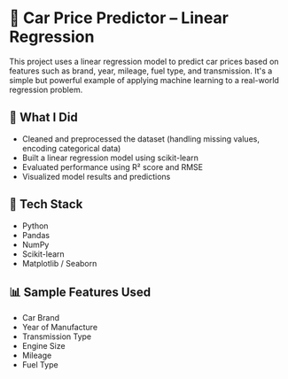 # 🚗 Car Price Predictor – Linear Regression

This project uses a linear regression model to predict car prices based on features such as brand, year, mileage, fuel type, and transmission. It's a simple but powerful example of applying machine learning to a real-world regression problem.

## 🧠 What I Did
- Cleaned and preprocessed the dataset (handling missing values, encoding categorical data)
- Built a linear regression model using scikit-learn
- Evaluated performance using R² score and RMSE
- Visualized model results and predictions

## 🧰 Tech Stack
- Python
- Pandas
- NumPy
- Scikit-learn
- Matplotlib / Seaborn

## 📊 Sample Features Used
- Car Brand
- Year of Manufacture
- Transmission Type
- Engine Size
- Mileage
- Fuel Type

